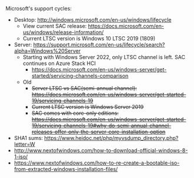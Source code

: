 Microsoft's support cycles:
* Desktop: http://windows.microsoft.com/en-us/windows/lifecycle
    * View current SAC release: https://docs.microsoft.com/en-us/windows/release-information/
    * Current LTSC version is Windows 10 LTSC 2019 (1809)
* Server: https://support.microsoft.com/en-us/lifecycle/search?alpha=Windows%20Server
    * Starting with Windows Server 2022, only LTSC channel is left. SAC continues on Azure Stack HCI
        * https://docs.microsoft.com/en-us/windows-server/get-started/servicing-channels-comparison
    * Old
        * ~~Server LTSC vs SAC(semi-annual channel): https://docs.microsoft.com/en-us/windows-server/get-started-19/servicing-channels-19~~
        * ~~Current LTSC version is Windows Server 2019~~
        * ~~SAC comes with core-only editions: https://docs.microsoft.com/en-us/windows-server/get-started-19/servicing-channels-19#why-do-semi-annual-channel-releases-offer-only-the-server-core-installation-option~~
* SHA1 sums: https://www.heidoc.net/php/myvsdump_directory.php?letter=W
* http://www.nextofwindows.com/how-to-download-official-windows-8-1-iso/
* https://www.nextofwindows.com/how-to-re-create-a-bootable-iso-from-extracted-windows-installation-files/
